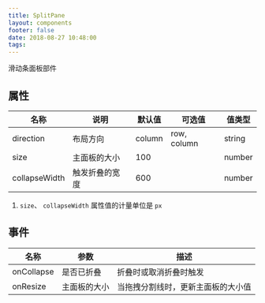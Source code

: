 ```yaml
---
title: SplitPane
layout: components
footer: false
date: 2018-08-27 10:48:00
tags:
---
```


滑动条面板部件

## 属性

| 名称  | 说明 | 默认值 | 可选值 | 值类型 |
| ----- | ------ | ----- | ----- | --------- |
| direction | 布局方向 | column | row, column | string |
| size | 主面板的大小 | 100 | | number |
| collapseWidth | 触发折叠的宽度 | 600 | | number |

1. `size`、 `collapseWidth` 属性值的计量单位是 `px`

## 事件

| 名称  | 参数 | 描述 |
| ----- | ------ | ----- |
| onCollapse | 是否已折叠 | 折叠时或取消折叠时触发 |
| onResize | 主面板的大小 | 当拖拽分割线时，更新主面板的大小值 |